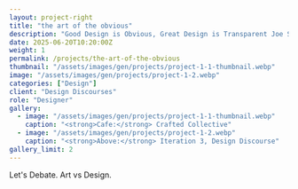 ```yaml
---
layout: project-right
title: "the art of the obvious"
description: "Good Design is Obvious, Great Design is Transparent Joe Sparano"
date: 2025-06-20T10:20:00Z
weight: 1
permalink: /projects/the-art-of-the-obvious
thumbnail: "/assets/images/gen/projects/project-1-1-thumbnail.webp"
image: "/assets/images/gen/projects/project-1-2.webp"
categories: ["Design"]
client: "Design Discourses"
role: "Designer"
gallery:
  - image: "/assets/images/gen/projects/project-1-1-thumbnail.webp"
    caption: "<strong>Cafe:</strong> Crafted Collective"
  - image: "/assets/images/gen/projects/project-1-2.webp"
    caption: "<strong>Above:</strong> Iteration 3, Design Discourse"
gallery_limit: 2
---
```


Let's Debate. Art vs Design.